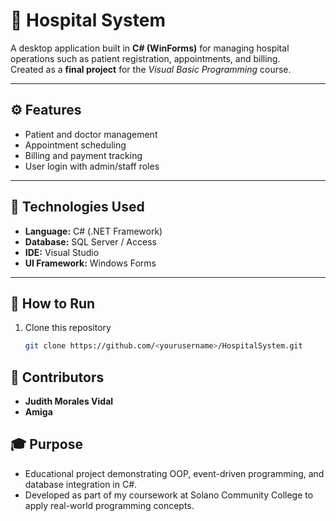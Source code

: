 # 🏥 Hospital System

A desktop application built in **C# (WinForms)** for managing hospital operations such as patient registration, appointments, and billing.  
Created as a **final project** for the *Visual Basic Programming* course.

---

## ⚙️ Features
- Patient and doctor management  
- Appointment scheduling  
- Billing and payment tracking  
- User login with admin/staff roles  

---

## 🧱 Technologies Used
- **Language:** C# (.NET Framework)  
- **Database:** SQL Server / Access  
- **IDE:** Visual Studio  
- **UI Framework:** Windows Forms  

---

## 🚀 How to Run
1. Clone this repository  
   ```bash
   git clone https://github.com/<yourusername>/HospitalSystem.git
## 👥 Contributors
- **Judith Morales Vidal**
- **Amiga**

## 🎓 Purpose
- Educational project demonstrating OOP, event-driven programming, and database integration in C#.
- Developed as part of my coursework at Solano Community College to apply real-world programming concepts.
